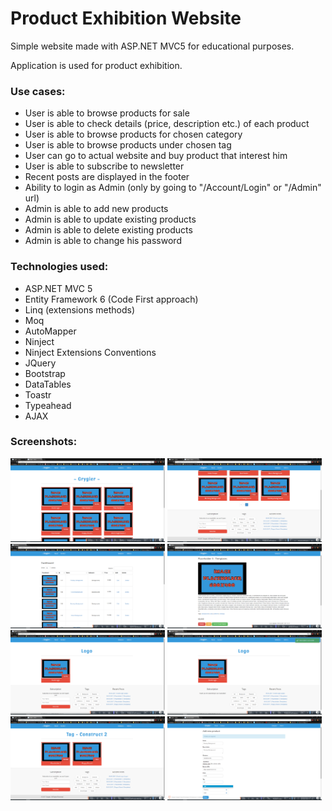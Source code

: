 # Product Exhibition Website
Simple website made with ASP.NET MVC5 for educational purposes.

Application is used for product exhibition.
### Use cases:
- User is able to browse products for sale
- User is able to check details (price, description etc.) of each product
- User is able to browse products for chosen category
- User is able to browse products under chosen tag
- User can go to actual website and buy product that interest him
- User is able to subscribe to newsletter
- Recent posts are displayed in the footer
- Ability to login as Admin (only by going to "/Account/Login" or "/Admin" url)
- Admin is able to add new products 
- Admin is able to update existing products
- Admin is able to delete existing products
- Admin is able to change his password

### Technologies used:
- ASP.NET MVC 5
- Entity Framework 6 (Code First approach)
- Linq (extensions methods)
- Moq
- AutoMapper
- Ninject
- Ninject Extensions Conventions
- JQuery
- Bootstrap
- DataTables
- Toastr
- Typeahead
- AJAX

### Screenshots:
<img src="https://github.com/Grygier94/Grygier/blob/master/screenshots/ss1.png" alt="Screenshot" width="49%">
<img src="https://github.com/Grygier94/Grygier/blob/master/screenshots/ss2.png" alt="Screenshot" width="49%">
<img src="https://github.com/Grygier94/Grygier/blob/master/screenshots/ss3.png" alt="Screenshot" width="49%">
<img src="https://github.com/Grygier94/Grygier/blob/master/screenshots/ss4.png" alt="Screenshot" width="49%">
<img src="https://github.com/Grygier94/Grygier/blob/master/screenshots/ss5.png" alt="Screenshot" width="49%">
<img src="https://github.com/Grygier94/Grygier/blob/master/screenshots/ss6.png" alt="Screenshot" width="49%">
<img src="https://github.com/Grygier94/Grygier/blob/master/screenshots/ss7.png" alt="Screenshot" width="49%">
<img src="https://github.com/Grygier94/Grygier/blob/master/screenshots/ss8.png" alt="Screenshot" width="49%">
